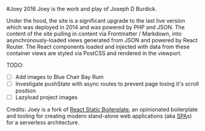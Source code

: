 #Joey 2016
Joey is the work and play of Joseph D Burdick.

Under the hood, the site is a significant upgrade to the last live version which was deployed in 2014 and was powered by PHP and JSON. The content of the site pulling in content via Frontmatter / Markdown, into asynchronously-loaded views generated from JSON and powered by React Router. The React components loaded and injected with data from these container views are styled via PostCSS and rendered in the viewport.

TODO:
- [ ] Add images to Blue Chair Bay Rum
- [ ] Investigate pushState with async routes to prevent page losing it's scroll position
- [ ] Lazyload project images

Credits: Joey is a fork of [React Static Boilerplate](https://github.com/kriasoft/react-static-boilerplate), an
opinionated boilerplate and tooling for creating modern stand-alone web applications (aka [SPA](https://en.wikipedia.org/wiki/Single-page_application)s) for a serverless architecture.
